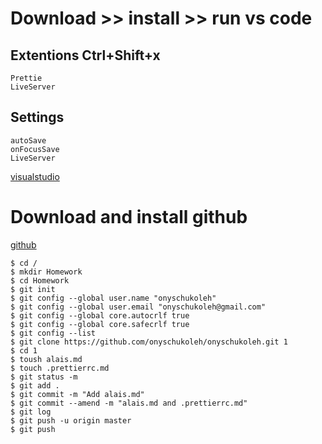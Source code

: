 # Download >> install >> run **vs code**

## Extentions Ctrl+Shift+x

```shell
Prettie
LiveServer
```

## Settings

```shell
autoSave
onFocusSave
LiveServer
```

[visualstudio](https://code.visualstudio.com/)

# Download and install **github**

[github](https://git-scm.com/downloads)

```shell
$ cd /
$ mkdir Homework
$ cd Homework
$ git init
$ git config --global user.name "onyschukoleh"
$ git config --global user.email "onyschukoleh@gmail.com"
$ git config --global core.autocrlf true
$ git config --global core.safecrlf true
$ git config --list
$ git clone https://github.com/onyschukoleh/onyschukoleh.git 1
$ cd 1
$ toush alais.md
$ touch .prettierrc.md
$ git status -m
$ git add .
$ git commit -m "Add alais.md"
$ git commit --amend -m "alais.md and .prettierrc.md"
$ git log
$ git push -u origin master
$ git push
```
